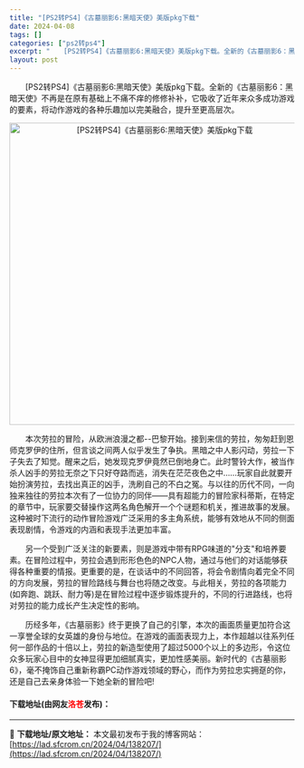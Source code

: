 ```yaml
---
title: "[PS2转PS4]《古墓丽影6:黑暗天使》美版pkg下载"
date: 2024-04-08
tags: []
categories: ["ps2转ps4"]
excerpt: "　　[PS2转PS4]《古墓丽影6:黑暗天使》美版pkg下载。全新的《古墓丽影6：黑暗天使》不再是在原有基础上不痛不痒的修修补补，它吸收了近年来众多成功游戏的要素，将动作游戏的各种乐趣加以完美融合，提升至更高层次。 　　本次劳拉的冒险，从欧洲浪漫之都--巴黎开始。接到来信的劳拉，匆匆赶到恩师克罗伊的&hellip;"
layout: post
---
```


 <p>　　[PS2转PS4]《古墓丽影6:黑暗天使》美版pkg下载。全新的《古墓丽影6：黑暗天使》不再是在原有基础上不痛不痒的修修补补，它吸收了近年来众多成功游戏的要素，将动作游戏的各种乐趣加以完美融合，提升至更高层次。</p> <p align="center"><img align="" border="0" src="https://lad.sfcrom.cn/wp-content/uploads/2024/04/20240408_6613f9276eaf5.jpg" width="533" alt="[PS2转PS4]《古墓丽影6:黑暗天使》美版pkg下载" /></p> <p>　　本次劳拉的冒险，从欧洲浪漫之都--巴黎开始。接到来信的劳拉，匆匆赶到恩师克罗伊的住所，但言谈之间两人似乎发生了争执。黑暗之中人影闪动，劳拉一下子失去了知觉。醒来之后，她发现克罗伊竟然已倒地身亡。此时警铃大作，被当作杀人凶手的劳拉无奈之下只好夺路而逃，消失在茫茫夜色之中&hellip;&hellip;玩家自此就要开始扮演劳拉，去找出真正的凶手，洗刷自己的不白之冤。与以往的历代不同，一向独来独往的劳拉本次有了一位协力的同伴&mdash;&mdash;具有超能力的冒险家科蒂斯，在特定的章节中，玩家要交替操作这两名角色解开一个个谜题和机关，推进故事的发展。这种被时下流行的动作冒险游戏广泛采用的多主角系统，能够有效地从不同的侧面表现剧情，令游戏的内涵和表现手法更加丰富。</p> <p>　　另一个受到广泛关注的新要素，则是游戏中带有RPG味道的&quot;分支&quot;和培养要素。在冒险过程中，劳拉会遇到形形色色的NPC人物，通过与他们的对话能够获得各种重要的情报。更重要的是，在谈话中的不同回答，将会令剧情向着完全不同的方向发展，劳拉的冒险路线与舞台也将随之改变。与此相关，劳拉的各项能力(如奔跑、跳跃、耐力等)是在冒险过程中逐步锻炼提升的，不同的行进路线，也将对劳拉的能力成长产生决定性的影响。</p> <p>　　历经多年，《古墓丽影》终于更换了自己的引擎，本次的画面质量更加符合这一享誉全球的女英雄的身份与地位。在游戏的画面表现力上，本作超越以往系列任何一部作品的十倍以上，劳拉的新造型使用了超过5000个以上的多边形，令这位众多玩家心目中的女神显得更加细腻真实，更加性感美丽。新时代的《古墓丽影6》，毫不掩饰自己重新称霸PC动作游戏领域的野心，而作为劳拉忠实拥趸的你，还是自己去亲身体验一下她全新的冒险吧!</p> <p><h4>下载地址(由网友<font color="red">洛苍</font>发布)：</h4></p> 

---
📖 **下载地址/原文地址：** 本文最初发布于我的博客网站：[https://lad.sfcrom.cn/2024/04/138207/](https://lad.sfcrom.cn/2024/04/138207/)
